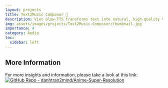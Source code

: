 ```yaml
---
layout: projects
title: Text2Music Composer 📢
description: Viet Glow-TTS transforms text into natural, high-quality Vietnamese speech.
img: assets/images/projects/Text2Music-Composer/thumbnail.jpg
importance: 4
category: Audio
toc:
  sidebar: left
---
```

<!-- Load Data from GitHub Repository -->

<!-- Include marked.js for Markdown parsing -->
<script src="https://cdn.jsdelivr.net/npm/marked/marked.min.js"></script>

<!-- Container for README content -->
<div id="readme-content"></div>

<script>
// Define repository (hardcoded for this example; in a Jekyll template, use '{{ page.github_repo }}')
const github_repo = 'danhtran2mind/Text2Music-Composer';

// Construct URLs dynamically using github_repo
const baseUrl = `https://github.com/${github_repo}/blob/main/`;
const imgUrl = `https://raw.githubusercontent.com/${github_repo}/refs/heads/main/`;
const repoUrl = `https://raw.githubusercontent.com/${github_repo}/`;

// Continue with the rest of the script (e.g., branch setup, replaceRelativePaths function, fetchReadme, etc.)  
const branch = 'main'; // Try 'main' first, fallback to 'master'

let readmeUrl = `${repoUrl}${branch}/README.md`;

// Function to replace relative paths with absolute paths, preserving specific image attributes
function replaceRelativePaths(content, baseUrl, imgUrl) {
  const normalizedBaseUrl = baseUrl.endsWith('/') ? baseUrl : `${baseUrl}/`;
  const normalizedImgUrl = imgUrl.endsWith('/') ? imgUrl : `${imgUrl}/`;
  
  // Define a flag to track whether we are in the badge section
  let inBadgeSection = false;

  return content
    .replace(/^<!-- Start Introduce Badge -->$/gm, () => {
      inBadgeSection = true;
      return '<!-- Start Introduce Badge -->';
    })
    .replace(/^<!-- End Introduce Badge -->$/gm, () => {
      inBadgeSection = false;
      return '<!-- End Introduce Badge -->';
    })
    .replace(/\[([^\]]*)\]\((?!http)([^)]+)\)/g, (match, text, path) => {
      const cleanPath = path.replace(/^\.\//, '').replace(/^\//, '');
      return `[${text}](${normalizedBaseUrl}${cleanPath})`;
    })
    .replace(/!\[(.*?)\]\((?!http)(.*?)\)/g, (match, alt, path) => {
      const cleanPath = path.replace(/^\.\//, '').replace(/^\//, '');
      if (inBadgeSection) {
        // Preserve original image attributes in badge section
        return `![${alt}](${normalizedImgUrl}${cleanPath})`;
      } else {
        // Apply max-width and height auto for non-badge images
        return `<img src="${normalizedImgUrl}${cleanPath}" alt="${alt}" style="max-width: 50rem; height: auto;">`;
      }
    })
    .replace(/<img src="(?!http)([^"]+)"([^>]*)/g, (match, path, attributes) => {
      const cleanPath = path.replace(/^\.\//, '').replace(/^\//, '');
      if (inBadgeSection) {
        // Preserve original image attributes in badge section
        return `<img src="${normalizedImgUrl}${cleanPath}"${attributes}`;
      } else {
        // Apply max-width and height auto, preserving other attributes
        const attrWithoutStyle = attributes.replace(/\s*style="[^"]*"/, '');
        return `<img src="${normalizedImgUrl}${cleanPath}"${attrWithoutStyle} style="max-width: 50rem; height: auto;"`;
      }
    })
    .replace(/<a href="(?!http)([^"]+)"/g, (match, path) => {
      const cleanPath = path.replace(/^\.\//, '').replace(/^\//, '');
      return `<a href="${normalizedBaseUrl}${cleanPath}"`;
    });
}

// Function to fetch README with fallback to 'master' branch
function fetchReadme() {
  fetch(readmeUrl)
    .then(response => {
      console.log('Fetching README from:', readmeUrl);
      if (!response.ok) {
        if (response.status === 404 && branch === 'main') {
          console.warn(`README not found on 'main' branch, trying 'master' branch...`);
          readmeUrl = `${repoUrl}master/README.md`;
          return fetch(readmeUrl);
        }
        throw new Error(`Failed to fetch README: ${response.status} (${response.statusText})`);
      }
      return response.text();
    })
    .then(data => {
      if (!data) throw new Error('Empty README content');
      const absoluteData = replaceRelativePaths(data, baseUrl, imgUrl);
      const markdownHtml = marked.parse(absoluteData);
      const readmeContentDiv = document.getElementById('readme-content');
      readmeContentDiv.innerHTML = markdownHtml;

      // Add table-hover class to all tables
      const tables = readmeContentDiv.getElementsByTagName('table');
      for (let table of tables) {
        table.classList.add('table-hover');
      }
    })
    .catch(error => {
      console.error('Error fetching README:', error);
      document.getElementById('readme-content').innerHTML = `
        <p>Error loading README content: ${error.message}</p>
        <p>Please verify the repository at <a href="https://github.com/${github_repo}">GitHub</a>.</p>
        <p>Check if README.md exists in the 'main' or 'master' branch.</p>
      `;
    });
}

// Execute fetch
fetchReadme();
</script>

## More Information

For more insights and information, please take a look at this link: [![GitHub Repo - danhtran2mind/Anime-Super-Resolution](https://img.shields.io/badge/GitHub_Repo-danhtran2mind%2FText2Music--Composer-blue?logo=github)](https://github.com/danhtran2mind/Text2Music-Composer)